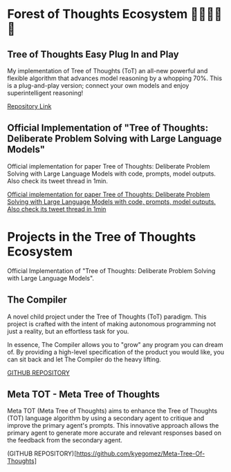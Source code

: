 # Forest of Thoughts Ecosystem 🌳🌲🌴🌿🍃

## Tree of Thoughts Easy Plug In and Play
My implementation of Tree of Thoughts (ToT) an all-new powerful and flexible algorithm that advances model reasoning by a whopping 70%. This is a plug-and-play version; connect your own models and enjoy superintelligent reasoning!

[Repository Link](https://github.com/ysymyth/tree-of-thought-llm)

## Official Implementation of "Tree of Thoughts: Deliberate Problem Solving with Large Language Models"

Official implementation for paper Tree of Thoughts: Deliberate Problem Solving with Large Language Models with code, prompts, model outputs. Also check its tweet thread in 1min.

[Official implementation for paper Tree of Thoughts: Deliberate Problem Solving with Large Language Models with code, prompts, model outputs. Also check its tweet thread in 1min](https://github.com/ysymyth/tree-of-thought-llm)


# Projects in the Tree of Thoughts Ecosystem

Official Implementation of "Tree of Thoughts: Deliberate Problem Solving with Large Language Models".

## The Compiler
A novel child project under the Tree of Thoughts (ToT) paradigm. This project is crafted with the intent of making autonomous programming not just a reality, but an effortless task for you.

In essence, The Compiler allows you to "grow" any program you can dream of. By providing a high-level specification of the product you would like, you can sit back and let The Compiler do the heavy lifting.

[GITHUB REPOSITORY](https://github.com/kyegomez/the-compiler)

## Meta TOT - Meta Tree of Thoughts

Meta TOT (Meta Tree of Thoughts) aims to enhance the Tree of Thoughts (TOT) language algorithm by using a secondary agent to critique and improve the primary agent's prompts. This innovative approach allows the primary agent to generate more accurate and relevant responses based on the feedback from the secondary agent.

(GITHUB REPOSITORY)[https://github.com/kyegomez/Meta-Tree-Of-Thoughts]
